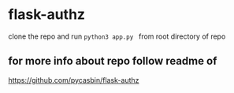 # flask-authz

clone the repo and run 
`` python3 app.py 
``
from root directory of repo

## for more info about repo follow readme of 
https://github.com/pycasbin/flask-authz
